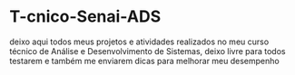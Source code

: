 # T-cnico-Senai-ADS
deixo aqui todos meus projetos e atividades realizados no meu curso técnico de Análise e Desenvolvimento de Sistemas, deixo livre para todos testarem e também me enviarem dicas para melhorar meu desempenho
